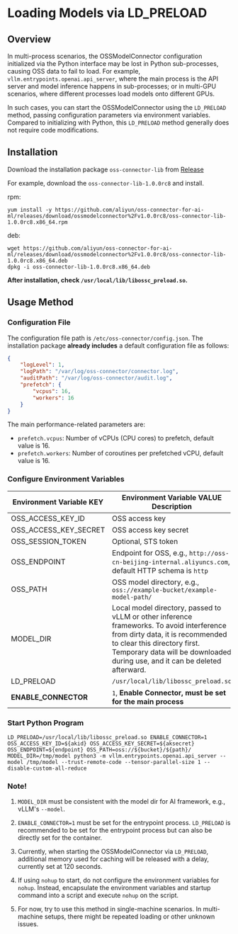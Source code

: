 # Loading Models via LD_PRELOAD

## Overview
In multi-process scenarios, the OSSModelConnector configuration initialized via the Python interface may be lost in Python sub-processes, causing OSS data to fail to load. For example, `vllm.entrypoints.openai.api_server`, where the main process is the API server and model inference happens in sub-processes; or in multi-GPU scenarios, where different processes load models onto different GPUs.

In such cases, you can start the OSSModelConnector using the `LD_PRELOAD` method, passing configuration parameters via environment variables. Compared to initializing with Python, this `LD_PRELOAD` method generally does not require code modifications.

## Installation

Download the installation package `oss-connector-lib` from [Release](https://github.com/aliyun/oss-connector-for-ai-ml/releases)

For example, download the `oss-connector-lib-1.0.0rc8` and install.

rpm:

```shell
yum install -y https://github.com/aliyun/oss-connector-for-ai-ml/releases/download/ossmodelconnector%2Fv1.0.0rc8/oss-connector-lib-1.0.0rc8.x86_64.rpm
```

deb:
```shell
wget https://github.com/aliyun/oss-connector-for-ai-ml/releases/download/ossmodelconnector%2Fv1.0.0rc8/oss-connector-lib-1.0.0rc8.x86_64.deb
dpkg -i oss-connector-lib-1.0.0rc8.x86_64.deb
```

**After installation, check `/usr/local/lib/libossc_preload.so`.**


## Usage Method

### Configuration File

The configuration file path is `/etc/oss-connector/config.json`. The installation package **already includes** a default configuration file as follows:

```json
{
    "logLevel": 1,
    "logPath": "/var/log/oss-connector/connector.log",
    "auditPath": "/var/log/oss-connector/audit.log",
    "prefetch": {
        "vcpus": 16,
        "workers": 16
    }
}
```

The main performance-related parameters are:

- `prefetch.vcpus`: Number of vCPUs (CPU cores) to prefetch, default value is 16.
- `prefetch.workers`: Number of coroutines per prefetched vCPU, default value is 16.

### Configure Environment Variables

| Environment Variable KEY | Environment Variable VALUE Description |
| --- | --- |
| OSS_ACCESS_KEY_ID | OSS access key |
| OSS_ACCESS_KEY_SECRET | OSS access key secret |
| OSS_SESSION_TOKEN | Optional, STS token |
| OSS_ENDPOINT | Endpoint for OSS, e.g., `http://oss-cn-beijing-internal.aliyuncs.com`, default HTTP schema is `http` |
| OSS_PATH | OSS model directory, e.g., `oss://example-bucket/example-model-path/` |
| MODEL_DIR | Local model directory, passed to vLLM or other inference frameworks. To avoid interference from dirty data, it is recommended to clear this directory first. Temporary data will be downloaded during use, and it can be deleted afterward. |
| LD_PRELOAD | `/usr/local/lib/libossc_preload.so` |
| **ENABLE_CONNECTOR** | `1`, **Enable Connector, must be set for the main process** |

### Start Python Program

```shell
LD_PRELOAD=/usr/local/lib/libossc_preload.so ENABLE_CONNECTOR=1 OSS_ACCESS_KEY_ID=${akid} OSS_ACCESS_KEY_SECRET=${aksecret} OSS_ENDPOINT=${endpoint} OSS_PATH=oss://${bucket}/${path}/ MODEL_DIR=/tmp/model python3 -m vllm.entrypoints.openai.api_server --model /tmp/model --trust-remote-code --tensor-parallel-size 1 --disable-custom-all-reduce
```

### Note!

1. `MODEL_DIR` must be consistent with the model dir for AI framework, e.g., vLLM's `--model`.

2. `ENABLE_CONNECTOR=1` must be set for the entrypoint process. `LD_PRELOAD` is recommended to be set for the entrypoint process but can also be directly set for the container.

3. Currently, when starting the OSSModelConnector via `LD_PRELOAD`, additional memory used for caching will be released with a delay, currently set at 120 seconds.

4. If using `nohup` to start, do not configure the environment variables for `nohup`. Instead, encapsulate the environment variables and startup command into a script and execute `nohup` on the script.

5. For now, try to use this method in single-machine scenarios. In multi-machine setups, there might be repeated loading or other unknown issues.
